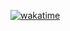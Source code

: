 [![wakatime](https://wakatime.com/badge/user/cae735a3-6c3c-4ca3-a930-1e408af605d7.svg)](https://wakatime.com/@cae735a3-6c3c-4ca3-a930-1e408af605d7)
